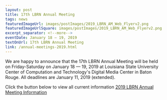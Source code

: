 ```yaml
---
layout: post
title: 17th LBRN Annual Meeting
tags: news
featuredImageUrl: images/postImages/2019_LBRN_AM_Web_Flyerv2.png
featuredImageUrlSquare: images/postImages/2019_LBRN_AM_Web_Flyerv2.png
excerpt_separator: <!--more-->
eventDate: January 18 — 19, 2019
textOnUrl: 17th LBRN Annual Meeting
link: /annual-meetings-2019.html
---
```

<p>We are happy to announce that the 17th LBRN Annual Meeting will be held on Friday-Saturday on January 18 — 19, 2019 at Louisiana State University Center of Computation and Technology's Digital Media Center in Baton Rouge. <!--more-->All deadlines are January 11, 2019 (extended).</p>Click the button below to view all current information
  <a class="button" href="{{ "/annual-meetings.html" | relative_url }}">2019 LBRN Annual Meeting Information</a>
